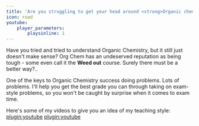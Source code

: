 ```yaml
---
title: 'Are you struggling to get your head around <strong>Organic chemistry</strong>?'
icon: road
youtube:
    player_parameters:
        playsinline: 1
---
```


Have you tried and tried to understand Organic Chemistry, but it still just doesn't make sense? Org Chem has an undeserved reputation as being tough - some even call it the **Weed out** course. Surely there must be a better way?..  

One of the keys to Organic Chemistry success doing problems. Lots of problems. I'll help you get the best grade you can through taking on exam-style problems, so you won't be caught by surprise when it comes to exam time.  

Here's some of my videos to give you an idea of my teaching style:  
[plugin:youtube](https://youtu.be/W6ZMWTLAkU4)
[plugin:youtube](https://youtu.be/mIB55rfyVOs)

